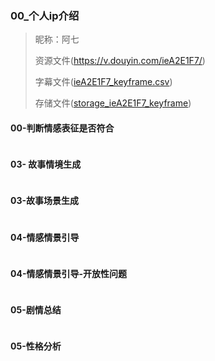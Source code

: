 

### 00_个人ip介绍

> 昵称：阿七
>
> 资源文件(https://v.douyin.com/ieA2E1F7/)
>
> 字幕文件([ieA2E1F7_keyframe.csv](..%2F..%2Fsrc%2Fdocs%2Fcsv%2FieA2E1F7_keyframe.csv))
> 
> 存储文件([storage_ieA2E1F7_keyframe](..%2F..%2Fsrc%2Fdocs%2Fextract_storage%2F%E9%98%BF%E4%B8%83%2Fstorage_ieA2E1F7_keyframe))

#### 00-判断情感表征是否符合
```text
```

#### 03- 故事情境生成
```text
```

#### 03-故事场景生成
```text
```

#### 04-情感情景引导
```text

```

#### 04-情感情景引导-开放性问题
```text
```


#### 05-剧情总结
```text
```

#### 05-性格分析
```text
```

```text

```
